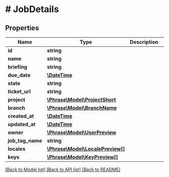 # # JobDetails

## Properties

Name | Type | Description | Notes
------------ | ------------- | ------------- | -------------
**id** | **string** |  | [optional] 
**name** | **string** |  | [optional] 
**briefing** | **string** |  | [optional] 
**due_date** | [**\DateTime**](\DateTime.md) |  | [optional] 
**state** | **string** |  | [optional] 
**ticket_url** | **string** |  | [optional] 
**project** | [**\Phrase\Model\ProjectShort**](ProjectShort.md) |  | [optional] 
**branch** | [**\Phrase\Model\BranchName**](BranchName.md) |  | [optional] 
**created_at** | [**\DateTime**](\DateTime.md) |  | [optional] 
**updated_at** | [**\DateTime**](\DateTime.md) |  | [optional] 
**owner** | [**\Phrase\Model\UserPreview**](UserPreview.md) |  | [optional] 
**job_tag_name** | **string** |  | [optional] 
**locales** | [**\Phrase\Model\LocalePreview[]**](LocalePreview.md) |  | [optional] 
**keys** | [**\Phrase\Model\KeyPreview[]**](KeyPreview.md) |  | [optional] 

[[Back to Model list]](../../README.md#documentation-for-models) [[Back to API list]](../../README.md#documentation-for-api-endpoints) [[Back to README]](../../README.md)


